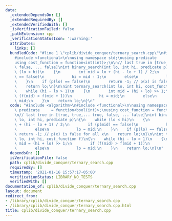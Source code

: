 ```yaml
---
data:
  _extendedDependsOn: []
  _extendedRequiredBy: []
  _extendedVerifiedWith: []
  _isVerificationFailed: false
  _pathExtension: cpp
  _verificationStatusIcon: ':warning:'
  attributes:
    links: []
  bundledCode: "#line 1 \"cplib/divide_conquer/ternary_search.cpp\"\n#include <algorithm>\n\
    #include <functional>\n\nusing namespace std;\nusing predicate     = function<bool(int)>;\n\
    using cost_function = function<int(int)>;\n\n// last true in [true, true,... true,\
    \ false, ... false]\nint binary_search(int lo, int hi, predicate p)\n{\n    while\
    \ (lo < hi)\n    {\n        int mid = lo + (hi - lo + 1) / 2;\n        if (p(mid)\
    \ == false)\n            hi = mid - 1;\n        else\n            lo = mid;\n\
    \    }\n    if (p(lo) == false)\n        return -1; // p(x) is false for all x\n\
    \    return lo;\n}\n\nint ternary_search(int lo, int hi, cost_function f)\n{\n\
    \    while (hi - lo > 1)\n    {\n        int mid = (hi + lo) >> 1;\n        if\
    \ (f(mid) > f(mid + 1))\n            hi = mid;\n        else\n            lo =\
    \ mid;\n    }\n    return lo;\n}\n"
  code: "#include <algorithm>\n#include <functional>\n\nusing namespace std;\nusing\
    \ predicate     = function<bool(int)>;\nusing cost_function = function<int(int)>;\n\
    \n// last true in [true, true,... true, false, ... false]\nint binary_search(int\
    \ lo, int hi, predicate p)\n{\n    while (lo < hi)\n    {\n        int mid = lo\
    \ + (hi - lo + 1) / 2;\n        if (p(mid) == false)\n            hi = mid - 1;\n\
    \        else\n            lo = mid;\n    }\n    if (p(lo) == false)\n       \
    \ return -1; // p(x) is false for all x\n    return lo;\n}\n\nint ternary_search(int\
    \ lo, int hi, cost_function f)\n{\n    while (hi - lo > 1)\n    {\n        int\
    \ mid = (hi + lo) >> 1;\n        if (f(mid) > f(mid + 1))\n            hi = mid;\n\
    \        else\n            lo = mid;\n    }\n    return lo;\n}\n"
  dependsOn: []
  isVerificationFile: false
  path: cplib/divide_conquer/ternary_search.cpp
  requiredBy: []
  timestamp: '2021-01-16 15:57:17-05:00'
  verificationStatus: LIBRARY_NO_TESTS
  verifiedWith: []
documentation_of: cplib/divide_conquer/ternary_search.cpp
layout: document
redirect_from:
- /library/cplib/divide_conquer/ternary_search.cpp
- /library/cplib/divide_conquer/ternary_search.cpp.html
title: cplib/divide_conquer/ternary_search.cpp
---
```

